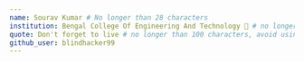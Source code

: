 ```yaml
---
name: Sourav Kumar # No longer than 28 characters
institution: Bengal College Of Engineering And Technology 🚩 # no longer than 58 characters
quote: Don't forget to live # no longer than 100 characters, avoid using quotes(") to guarantee the format remains the same.
github_user: blindhacker99
---
```

